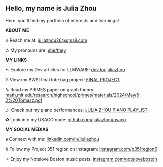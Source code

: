 ## Hello, my name is Julia Zhou

Here, you'll find my portfolio of interests and learnings!

**ABOUT ME**

𖦹 Reach me at: juliazhou26@gmail.com

✰ My pronouns are: [she/they](github.com/jjuliazhou)

**MY LINKS**

➷ Explore my Dev articles for LLMWARE: [dev.to/jjuliazhou](https://dev.to/jjuliazhou)

𐙚 View my BWSI final tote bag project: [FINAL PROJECT](https://github.com/jjuliazhou/jjuliazhou/blob/main/Julia%20Zhou_Final%20Project%20Portfolio.pdf)

✎ Read my PRIMES paper on graph theory: [math.mit.edu/research/highschool/primes/materials/2024/May/5-2%20Tomasz.pdf](https://math.mit.edu/research/highschool/primes/materials/2024/May/5-2%20Tomasz.pdf)

♬ Check out my piano performances: [JULIA ZHOU PIANO PLAYLIST](https://youtube.com/playlist?list=PLXCgejH6jijHoR2DGIjuIWeolBEGt3nvx&si=J9a7UBznS3otMuQQ)

✿ Look into my USACO code: [github.com/jjuliazhou/usaco](https://github.com/jjuliazhou/usaco)

**MY SOCIAL MEDIAS**

ʚ Connect with me: [linkedin.com/in/jjuliazhou](https://www.linkedin.com/in/jjuliazhou/)

𖠋 Follow my Project 351 region on Instagram: [instagram.com/p351region6](https://www.instagram.com/p351region6/)

✧ Enjoy my Notelove Boston music posts: [instagram.com/noteloveboston](https://www.instagram.com/noteloveboston/)
